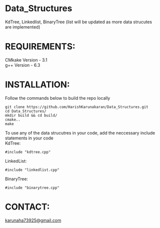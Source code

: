 # Data_Structures
KdTree, Linkedlist, BinaryTree (list will be updated as more data strucutes are implemented) <br />

# REQUIREMENTS:

CMkake Version - 3.1 <br />
g++ Version    - 6.3 <br />

# INSTALLATION:

Follow the commands below to build the repo locally

```
git clone https://github.com/HarishKarunakaran/Data_Structures.git
cd Data_Structures/
mkdir build && cd build/
cmake.. 
make
```

To use any of the data strucutres in your code, add the neccessary include statements in your code <br />
KdTree:
```
#include "kdtree.cpp"
```

LinkedList:
```
#include "linkedlist.cpp"
```

BinaryTree:
```
#include "binarytree.cpp"
```
# CONTACT:
karunaha73925@gmail.com
